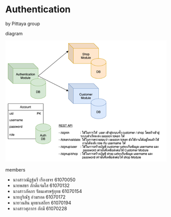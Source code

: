 # Authentication

by Pittaya group

diagram

!["diagram"](https://github.com/gearprn/sop-authentication-module/blob/main/sop-authentication-diagram.png)

members

- นางสาวณัฏฐ์นรี เรืองขจร 61070050
- นายพสธร ภักดิ์แจ่มใส 61070132
- นางสาวภัคภร รัตนเศรษฐ์ยุทธ 61070154
- นายภูริณัฐ อ่วมรอด 61070172
- นายวนสิน มุทธาเสถียร 61070194
- นางสาวศุภากร อัถมี 61070228
